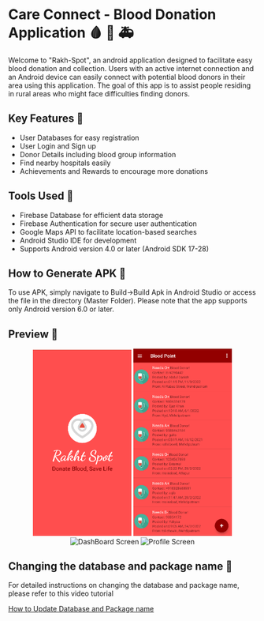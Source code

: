 # Care Connect - Blood Donation Application 🩸 💚 🚑
Welcome to "Rakh-Spot", an android application designed to facilitate easy blood donation and collection. Users with an active internet connection and an Android device can easily connect with potential blood donors in their area using this application. The goal of this app is to assist people residing in rural areas who might face difficulties finding donors.

## Key Features 🌠
- User Databases for easy registration
- User Login and Sign up
- Donor Details including blood group information
- Find nearby hospitals easily
- Achievements and Rewards to encourage more donations
## Tools Used 🔧
- Firebase Database for efficient data storage
- Firebase Authentication for secure user authentication
- Google Maps API to facilitate location-based searches
- Android Studio IDE for development
- Supports Android version 4.0 or later (Android SDK 17-28)
## How to Generate APK 💾
To use APK, simply navigate to Build->Build Apk in Android Studio or access the file in the directory (Master Folder). Please note that the app supports only Android version 6.0 or later.

## Preview 👀
<p align = "center">
<img width="200" src="https://github.com/TUNKSTUN/BloodBank-master/blob/master/Splash.png" alt="Splash Screen"/>
<img width="200" src="https://github.com/TUNKSTUN/BloodBank-master/blob/master/Content.png" alt="Content Screen"/>
<img width="200" src="https://github.com/TUNSKTUN/BloodBank-master/blob/master/DashBoard.png" alt="DashBoard Screen"/>
<img width="200" src="https://github.com/TUNSKTUN/BloodBank-master/blob/master/Profile.png" alt="Profile Screen"/>
</P>

## Changing the database and package name 📁

For detailed instructions on changing the database and package name, please refer to this video tutorial

[How to Update Database and Package name](https://www.youtube.com/watch?v=nAzAo7shGKQ&ab_channel=AnubhavAnand)
